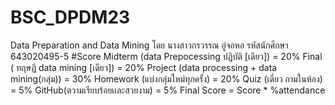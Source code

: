 # BSC_DPDM23
Data Preparation and Data Mining 
โดย
นางสาวกรวรรณ อู่จอหอ รหัสนักศึกษา 643020495-5
#Score
Midterm (data Prepocessing ปฏิบัติ [เดียว]) = 20%
Final ( ทฤษฏี data mining [เดียว]) = 20%
Project (data processing + data mining(กลุ่ม)) = 30%
Homework (แบ่งกลุ่มใหม่ทุกครั้ง) = 20%
Quiz (เดี่ยว ถามในห้อง) = 5%
GitHub(ตวามเรียบร้อยเเละสวยงาม) = 5% Final Score = Score * %attendance
